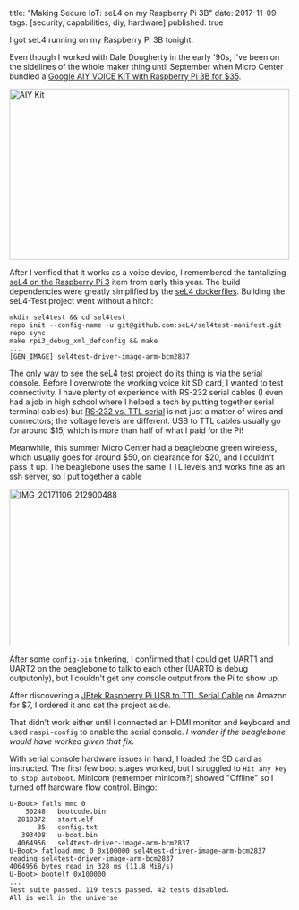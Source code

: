 title: "Making Secure IoT: seL4 on my Raspberry Pi 3B"
date: 2017-11-09
tags: [security, capabilities, diy, hardware]
published: true

I got seL4 running on my Raspberry Pi 3B tonight.

Even though I worked with Dale Dougherty in the early '90s,
I've been on the sidelines of the whole maker thing until September when
Micro Center bundled a [Google AIY VOICE KIT with Raspberry Pi 3B for $35][AIY].

[AIY]: http://www.microcenter.com/site/content/google_aiy_preorder.aspx

<a data-flickr-embed="true" data-footer="true"
 href="https://www.flickr.com/photos/dckc/26502865629/in/album-72157690394355946/"
 title="AIY Kit"><img src="https://farm5.staticflickr.com/4517/26502865629_a8f62d67b5.jpg"
  width="500" height="305" alt="AIY Kit"></a>
  <script async src="//embedr.flickr.com/assets/client-code.js" charset="utf-8"></script>

After I verified that it works as a voice device, I remembered the tantalizing
[seL4 on the Raspberry Pi 3][SR] item from early this year. The build dependencies
were greatly simplified by the [seL4 dockerfiles][DF]. Building the seL4-Test project
went without a hitch:

    mkdir sel4test && cd sel4test
    repo init --config-name -u git@github.com:seL4/sel4test-manifest.git
    repo sync
    make rpi3_debug_xml_defconfig && make
    ...
    [GEN_IMAGE] sel4test-driver-image-arm-bcm2837

[SR]: https://research.csiro.au/tsblog/sel4-raspberry-pi-3/
[DF]: https://github.com/SEL4PROJ/seL4-CAmkES-L4v-dockerfiles

The only way to see the seL4 test project do its thing is via the serial console.
Before I overwrote the working voice kit SD card, I wanted to test connectivity.
I have plenty of experience with RS-232 serial cables (I even had a job in high
school where I helped a tech by putting together serial terminal cables)
but [RS-232 vs. TTL serial](https://www.sparkfun.com/tutorials/215) is not just
a matter of wires and connectors; the voltage levels are different. USB to TTL cables
usually go for around $15, which is more than half of what I paid for the Pi!

Meanwhile, this summer Micro Center had a beaglebone green wireless, which
usually goes for around $50, on clearance for $20, and I couldn't pass it up.
The beaglebone uses the same TTL levels and works fine as an ssh server,
so I put together a cable

<a data-flickr-embed="true" data-footer="true"  href="https://www.flickr.com/photos/dckc/38223910826/in/album-72157690394355946/" title="IMG_20171106_212900488"><img src="https://farm5.staticflickr.com/4569/38223910826_a8fe8f7bdf.jpg" width="500" height="281" alt="IMG_20171106_212900488"></a><script async src="//embedr.flickr.com/assets/client-code.js" charset="utf-8"></script>

After some `config-pin` tinkering, I confirmed that I could get
UART1 and UART2 on the beaglebone to talk to each other (UART0
is debug outputonly), but I couldn't get any console output from the Pi to show up.

After discovering a [JBtek Raspberry Pi USB to TTL Serial Cable](https://www.amazon.com/gp/product/B00QT7LQ88/)
on Amazon for $7, I ordered it and set the project aside.

That didn't work either until I connected an HDMI monitor and keyboard and
used `raspi-config` to enable the serial console. _I wonder if the beaglebone
would have worked given that fix._

With serial console hardware issues in hand, I loaded the SD card as instructed.
The first few boot stages worked, but I struggled to `Hit any key to stop autoboot`.
Minicom (remember minicom?) showed "Offline" so I turned off hardware flow control.
Bingo:

    U-Boot> fatls mmc 0
        50248   bootcode.bin
      2818372   start.elf
           35   config.txt
       393408   u-boot.bin
      4064956   sel4test-driver-image-arm-bcm2837
    U-Boot> fatload mmc 0 0x100000 sel4test-driver-image-arm-bcm2837
    reading sel4test-driver-image-arm-bcm2837
    4064956 bytes read in 328 ms (11.8 MiB/s)
    U-Boot> bootelf 0x100000
    ...
    Test suite passed. 119 tests passed. 42 tests disabled.
    All is well in the universe

